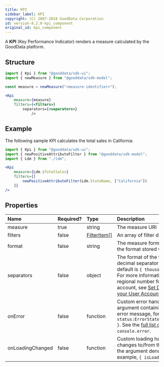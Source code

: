```yaml
---
title: KPI
sidebar_label: KPI
copyright: (C) 2007-2018 GoodData Corporation
id: version-8.2.0-kpi_component
original_id: kpi_component
---
```


A **KPI** \(Key Performance Indicator\) renders a measure calculated by the GoodData platform.

## Structure

```jsx
import { Kpi } from "@gooddata/sdk-ui";
import { newMeasure } from "@gooddata/sdk-model";

const measure = newMeasure("<measure-identifier>");

<Kpi
    measure={measure}
    filters={<filters>}
        separators={<separators>}
            />
```

## Example

The following sample KPI calculates the total sales in California:

```jsx
import { Kpi } from "@gooddata/sdk-ui";
import { newPositiveAttributeFilter } from "@gooddata/sdk-model";
import { Ldm } from "./ldm";

<Kpi
    measure={Ldm.$TotalSales}
    filters={[
        newPositiveAttributeFilter(Ldm.StateName, ["California"])
    ]}
/>
```

## Properties

| Name | Required? | Type | Description |
| :--- | :--- | :--- | :--- |
| measure | true | string | The measure URI |
| filters | false | [FilterItem[]](30_tips__filter_visual_components.md) | An array of filter definitions |
| format | false | string | The measure format. If specified, overrides the format stored with the measure. |
| separators | false | object | The format of the thousands separator and decimal separator used in measures. The default is `{ thousand: ",", decimal: "." }`. For more information about setting the regional number format in a GoodData account, see [Set Default Number Format for your User Account](https://help.gooddata.com/pages/viewpage.action?pageId=34340999). |
| onError | false | function | Custom error handler. Called with the argument containing the state and original error message, for example, `{ status:ErrorStates.BAD_REQUEST,error: {...} }`. See the [full list of error states](https://github.com/gooddata/gooddata-ui-sdk/blob/master/libs/sdk-ui/src/base/errors/GoodDataSdkError.ts). Defaults to `console.error`. |
| onLoadingChanged | false | function | Custom loading handler. Called when a KPI changes to/from the loading state. Called with the argument denoting a valid state, for example, `{ isLoading:false}`. |
